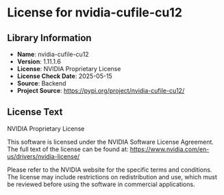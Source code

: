 # License for nvidia-cufile-cu12

## Library Information
- **Name**: nvidia-cufile-cu12
- **Version**: 1.11.1.6
- **License**: NVIDIA Proprietary License
- **License Check Date**: 2025-05-15
- **Source**: Backend
- **Project Source**: https://pypi.org/project/nvidia-cufile-cu12/

## License Text
NVIDIA Proprietary License

This software is licensed under the NVIDIA Software License Agreement.
The full text of the license can be found at:
https://www.nvidia.com/en-us/drivers/nvidia-license/

Please refer to the NVIDIA website for the specific terms and conditions. The license may include restrictions on redistribution and use, which must be reviewed before using the software in commercial applications.
